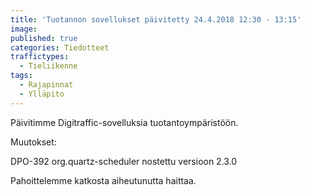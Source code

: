 ```yaml
---
title: 'Tuotannon sovellukset päivitetty 24.4.2018 12:30 - 13:15'
image: 
published: true
categories: Tiedotteet
traffictypes:
  - Tieliikenne
tags:
  - Rajapinnat
  - Ylläpito
---
```


Päivitimme Digitraffic-sovelluksia tuotantoympäristöön.

Muutokset:

DPO-392 org.quartz-scheduler nostettu versioon 2.3.0

Pahoittelemme katkosta aiheutunutta haittaa.
